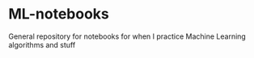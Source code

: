 # ML-notebooks
General repository for notebooks for when I practice Machine Learning algorithms and stuff
